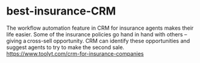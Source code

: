 # best-insurance-CRM
The workflow automation feature in CRM for insurance agents makes their life easier. Some of the insurance policies go hand in hand with others – giving a cross-sell opportunity. CRM can identify these opportunities and suggest agents to try to make the second sale.
https://www.toolyt.com/crm-for-insurance-companies
